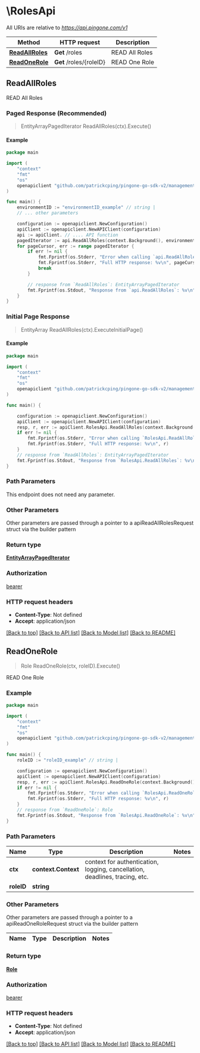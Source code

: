 # \RolesApi

All URIs are relative to *https://api.pingone.com/v1*

Method | HTTP request | Description
------------- | ------------- | -------------
[**ReadAllRoles**](RolesApi.md#ReadAllRoles) | **Get** /roles | READ All Roles
[**ReadOneRole**](RolesApi.md#ReadOneRole) | **Get** /roles/{roleID} | READ One Role



## ReadAllRoles

READ All Roles

### Paged Response (Recommended)

> EntityArrayPagedIterator ReadAllRoles(ctx).Execute()

#### Example

```go
package main

import (
    "context"
    "fmt"
    "os"
    openapiclient "github.com/patrickcping/pingone-go-sdk-v2/management"
)

func main() {
    environmentID := "environmentID_example" // string | 
	// ... other parameters

    configuration := openapiclient.NewConfiguration()
    apiClient := openapiclient.NewAPIClient(configuration)
	api := apiClient. // .... API function
    pagedIterator := api.ReadAllRoles(context.Background(), environmentID, /* ... other parameters */).Execute()
	for pageCursor, err := range pagedIterator {
		if err != nil {
			fmt.Fprintf(os.Stderr, "Error when calling `api.ReadAllRoles``: %v\n", err)
			fmt.Fprintf(os.Stderr, "Full HTTP response: %v\n", pageCursor.HTTPResponse)
			break
		}

		// response from `ReadAllRoles`: EntityArrayPagedIterator
		fmt.Fprintf(os.Stdout, "Response from `api.ReadAllRoles`: %v\n", pageCursor.EntityArray)
	}
}
```

### Initial Page Response

> EntityArray ReadAllRoles(ctx).ExecuteInitialPage()

#### Example

```go
package main

import (
    "context"
    "fmt"
    "os"
    openapiclient "github.com/patrickcping/pingone-go-sdk-v2/management"
)

func main() {

    configuration := openapiclient.NewConfiguration()
    apiClient := openapiclient.NewAPIClient(configuration)
    resp, r, err := apiClient.RolesApi.ReadAllRoles(context.Background()).Execute()
    if err != nil {
        fmt.Fprintf(os.Stderr, "Error when calling `RolesApi.ReadAllRoles``: %v\n", err)
        fmt.Fprintf(os.Stderr, "Full HTTP response: %v\n", r)
    }
    // response from `ReadAllRoles`: EntityArrayPagedIterator
    fmt.Fprintf(os.Stdout, "Response from `RolesApi.ReadAllRoles`: %v\n", resp)
}
```

### Path Parameters

This endpoint does not need any parameter.

### Other Parameters

Other parameters are passed through a pointer to a apiReadAllRolesRequest struct via the builder pattern


### Return type

[**EntityArrayPagedIterator**](EntityArrayPagedIterator.md)

### Authorization

[bearer](../README.md#bearer)

### HTTP request headers

- **Content-Type**: Not defined
- **Accept**: application/json

[[Back to top]](#) [[Back to API list]](../README.md#documentation-for-api-endpoints)
[[Back to Model list]](../README.md#documentation-for-models)
[[Back to README]](../README.md)


## ReadOneRole

> Role ReadOneRole(ctx, roleID).Execute()

READ One Role

### Example

```go
package main

import (
    "context"
    "fmt"
    "os"
    openapiclient "github.com/patrickcping/pingone-go-sdk-v2/management"
)

func main() {
    roleID := "roleID_example" // string | 

    configuration := openapiclient.NewConfiguration()
    apiClient := openapiclient.NewAPIClient(configuration)
    resp, r, err := apiClient.RolesApi.ReadOneRole(context.Background(), roleID).Execute()
    if err != nil {
        fmt.Fprintf(os.Stderr, "Error when calling `RolesApi.ReadOneRole``: %v\n", err)
        fmt.Fprintf(os.Stderr, "Full HTTP response: %v\n", r)
    }
    // response from `ReadOneRole`: Role
    fmt.Fprintf(os.Stdout, "Response from `RolesApi.ReadOneRole`: %v\n", resp)
}
```

### Path Parameters


Name | Type | Description  | Notes
------------- | ------------- | ------------- | -------------
**ctx** | **context.Context** | context for authentication, logging, cancellation, deadlines, tracing, etc.
**roleID** | **string** |  | 

### Other Parameters

Other parameters are passed through a pointer to a apiReadOneRoleRequest struct via the builder pattern


Name | Type | Description  | Notes
------------- | ------------- | ------------- | -------------


### Return type

[**Role**](Role.md)

### Authorization

[bearer](../README.md#bearer)

### HTTP request headers

- **Content-Type**: Not defined
- **Accept**: application/json

[[Back to top]](#) [[Back to API list]](../README.md#documentation-for-api-endpoints)
[[Back to Model list]](../README.md#documentation-for-models)
[[Back to README]](../README.md)

